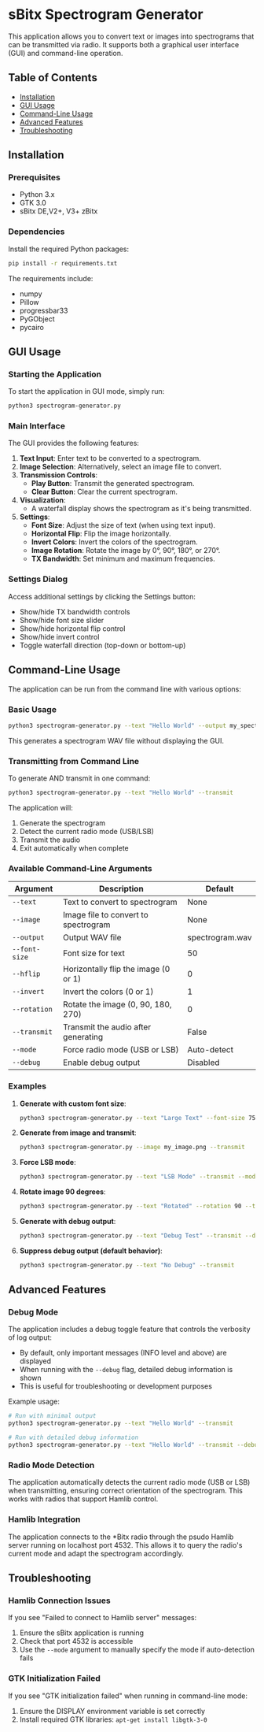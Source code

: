 # sBitx Spectrogram Generator


This application allows you to convert text or images into spectrograms that can be transmitted via radio. It supports both a graphical user interface (GUI) and command-line operation.

## Table of Contents
- [Installation](#installation)
- [GUI Usage](#gui-usage)
- [Command-Line Usage](#command-line-usage)
- [Advanced Features](#advanced-features)
- [Troubleshooting](#troubleshooting)

## Installation

### Prerequisites
- Python 3.x
- GTK 3.0
- sBitx DE,V2+, V3+ zBitx

### Dependencies
Install the required Python packages:

```bash
pip install -r requirements.txt
```

The requirements include:
- numpy
- Pillow
- progressbar33
- PyGObject
- pycairo

## GUI Usage

### Starting the Application
To start the application in GUI mode, simply run:

```bash
python3 spectrogram-generator.py
```

### Main Interface
The GUI provides the following features:

1. **Text Input**: Enter text to be converted to a spectrogram.
2. **Image Selection**: Alternatively, select an image file to convert.
3. **Transmission Controls**:
   - **Play Button**: Transmit the generated spectrogram.
   - **Clear Button**: Clear the current spectrogram.
4. **Visualization**:
   - A waterfall display shows the spectrogram as it's being transmitted.
5. **Settings**:
   - **Font Size**: Adjust the size of text (when using text input).
   - **Horizontal Flip**: Flip the image horizontally.
   - **Invert Colors**: Invert the colors of the spectrogram.
   - **Image Rotation**: Rotate the image by 0°, 90°, 180°, or 270°.
   - **TX Bandwidth**: Set minimum and maximum frequencies.

### Settings Dialog
Access additional settings by clicking the Settings button:
- Show/hide TX bandwidth controls
- Show/hide font size slider
- Show/hide horizontal flip control
- Show/hide invert control
- Toggle waterfall direction (top-down or bottom-up)

## Command-Line Usage

The application can be run from the command line with various options:

### Basic Usage
```bash
python3 spectrogram-generator.py --text "Hello World" --output my_spectrogram.wav
```

This generates a spectrogram WAV file without displaying the GUI.

### Transmitting from Command Line
To generate AND transmit in one command:

```bash
python3 spectrogram-generator.py --text "Hello World" --transmit
```

The application will:
1. Generate the spectrogram
2. Detect the current radio mode (USB/LSB)
3. Transmit the audio
4. Exit automatically when complete

### Available Command-Line Arguments

| Argument | Description | Default |
|----------|-------------|---------|
| `--text` | Text to convert to spectrogram | None |
| `--image` | Image file to convert to spectrogram | None |
| `--output` | Output WAV file | spectrogram.wav |
| `--font-size` | Font size for text | 50 |
| `--hflip` | Horizontally flip the image (0 or 1) | 0 |
| `--invert` | Invert the colors (0 or 1) | 1 |
| `--rotation` | Rotate the image (0, 90, 180, 270) | 0 |
| `--transmit` | Transmit the audio after generating | False |
| `--mode` | Force radio mode (USB or LSB) | Auto-detect |
| `--debug` | Enable debug output | Disabled |

### Examples

1. **Generate with custom font size**:
   ```bash
   python3 spectrogram-generator.py --text "Large Text" --font-size 75
   ```

2. **Generate from image and transmit**:
   ```bash
   python3 spectrogram-generator.py --image my_image.png --transmit
   ```

3. **Force LSB mode**:
   ```bash
   python3 spectrogram-generator.py --text "LSB Mode" --transmit --mode LSB
   ```

4. **Rotate image 90 degrees**:
   ```bash
   python3 spectrogram-generator.py --text "Rotated" --rotation 90 --transmit
   ```

5. **Generate with debug output**:
   ```bash
   python3 spectrogram-generator.py --text "Debug Test" --transmit --debug
   ```

6. **Suppress debug output (default behavior)**:
   ```bash
   python3 spectrogram-generator.py --text "No Debug" --transmit
   ```

## Advanced Features

### Debug Mode
The application includes a debug toggle feature that controls the verbosity of log output:

- By default, only important messages (INFO level and above) are displayed
- When running with the `--debug` flag, detailed debug information is shown
- This is useful for troubleshooting or development purposes

Example usage:
```bash
# Run with minimal output
python3 spectrogram-generator.py --text "Hello World" --transmit

# Run with detailed debug information
python3 spectrogram-generator.py --text "Hello World" --transmit --debug
```

### Radio Mode Detection
The application automatically detects the current radio mode (USB or LSB) when transmitting, ensuring correct orientation of the spectrogram. This works with radios that support Hamlib control.

### Hamlib Integration
The application connects to the *Bitx radio through the psudo Hamlib server running on localhost port 4532. This allows it to query the radio's current mode and adapt the spectrogram accordingly.

## Troubleshooting

### Hamlib Connection Issues
If you see "Failed to connect to Hamlib server" messages:
1. Ensure the sBitx application is running
2. Check that port 4532 is accessible
3. Use the `--mode` argument to manually specify the mode if auto-detection fails

### GTK Initialization Failed
If you see "GTK initialization failed" when running in command-line mode:
1. Ensure the DISPLAY environment variable is set correctly
2. Install required GTK libraries: `apt-get install libgtk-3-0`
